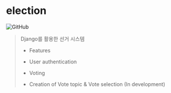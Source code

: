 # election
![GitHub](https://img.shields.io/github/license/yeonho1/election)

> Django를 활용한 선거 시스템
>
>  *  Features
>
>   * User authentication
>   * Voting
>   * Creation of Vote topic & Vote selection (In development)
